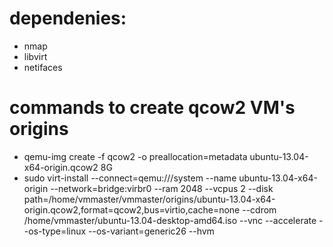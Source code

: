 # dependenies:
+ nmap
+ libvirt
+ netifaces

# commands to create qcow2 VM's origins
+ qemu-img create -f qcow2 -o preallocation=metadata ubuntu-13.04-x64-origin.qcow2 8G
+ sudo virt-install --connect=qemu:///system --name ubuntu-13.04-x64-origin --network=bridge:virbr0 --ram 2048 --vcpus 2 --disk path=/home/vmmaster/vmmaster/origins/ubuntu-13.04-x64-origin.qcow2,format=qcow2,bus=virtio,cache=none --cdrom /home/vmmaster/ubuntu-13.04-desktop-amd64.iso --vnc --accelerate --os-type=linux --os-variant=generic26 --hvm